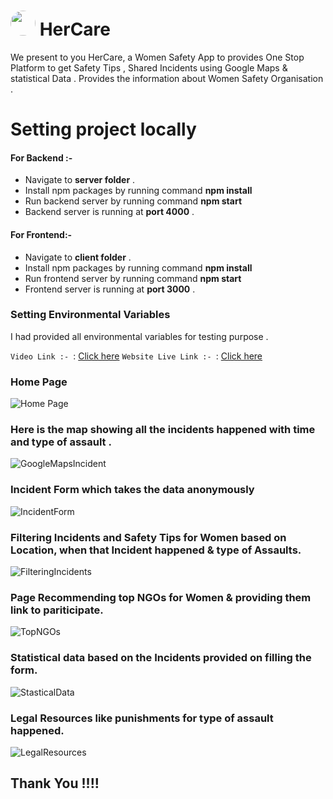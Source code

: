 # <img src="https://i.imgur.com/1HDbyEt.jpg" width="40px" style="border-radius:100%"> HerCare 
We present to you HerCare, a Women Safety App to provides One Stop Platform to get Safety Tips , Shared Incidents using Google Maps & statistical Data . Provides the information about Women Safety Organisation .

# Setting project locally
#### For Backend :- 
 -  Navigate to **server folder** .
 -  Install npm packages by running command **npm install**
 -  Run backend server by running command **npm start**
 -  Backend server is running at **port 4000** . 
 
#### For Frontend:- 
    
 -  Navigate to **client folder** .
 -  Install npm packages by running command **npm install**
 -  Run frontend server by running command **npm start**
 -  Frontend server is running at **port 3000** . 


### Setting Environmental Variables 
I had provided all environmental variables for testing purpose .

`Video Link :- `: [Click here]()
`Website Live Link :- `: [Click here](https://hercare-women.web.app/)

### Home Page
![Home Page ](https://i.imgur.com/imCckaJ.jpg)
### Here is the map showing all the incidents happened with time and type of assault .
![GoogleMapsIncident](https://i.imgur.com/jrdT8kf.png)
### Incident Form which takes the data anonymously
![IncidentForm](https://i.imgur.com/tnGL7vl.jpg)
### Filtering Incidents and Safety Tips for Women based on Location, when that Incident happened & type of Assaults.
![FilteringIncidents](https://i.imgur.com/haqXBXC.jpg)
### Page Recommending top NGOs for Women & providing them link to pariticipate.
![TopNGOs](https://i.imgur.com/CRxbskU.jpg)
### Statistical data based on the Incidents provided on filling the form. 
![StasticalData](https://i.imgur.com/xMCU4C2.jpg)
### Legal Resources like punishments for type of assault happened.
![LegalResources](https://i.imgur.com/Y15O1Sy.jpg)



## Thank You !!!!


